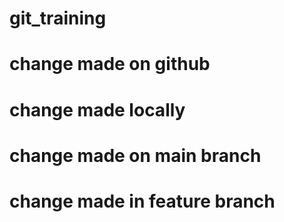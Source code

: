 ﻿# git_training
# change made on github
# change made locally
# change made on main branch
# change made in feature branch
